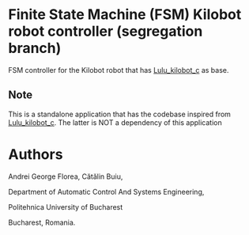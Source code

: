 # Finite State Machine (FSM) Kilobot robot controller (segregation branch)

FSM controller for the Kilobot robot that has [Lulu_kilobot_c](https://github.com/andrei91ro/lulu_kilobot_c) as base.

## Note
This is a standalone application that has the codebase inspired from [Lulu_kilobot_c](https://github.com/andrei91ro/lulu_kilobot_c).
The latter is NOT a dependency of this application

# Authors
Andrei George Florea, Cătălin Buiu,

Department of Automatic Control And Systems Engineering,

Politehnica University of Bucharest

Bucharest, Romania.
